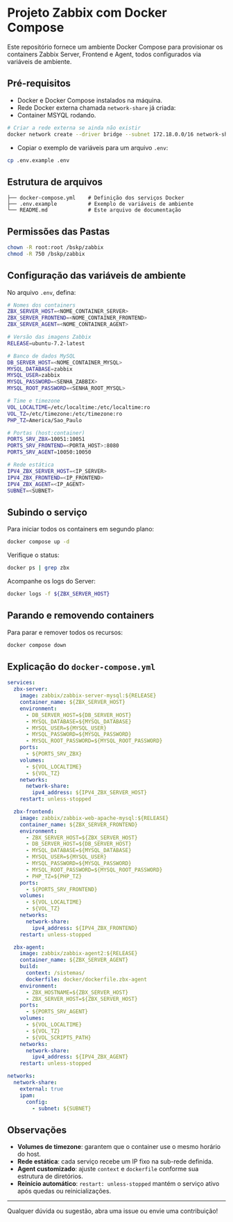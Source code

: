 # Projeto Zabbix com Docker Compose

Este repositório fornece um ambiente Docker Compose para provisionar os containers Zabbix Server, Frontend e Agent, todos configurados via variáveis de ambiente.

## Pré-requisitos

- Docker e Docker Compose instalados na máquina.  
- Rede Docker externa chamada `network-share` já criada:
- Container MSYQL rodando.

```bash
# Criar a rede externa se ainda não existir
docker network create --driver bridge --subnet 172.18.0.0/16 network-share
```

- Copiar o exemplo de variáveis para um arquivo `.env`:

```bash
cp .env.example .env
```

## Estrutura de arquivos

```plaintext
├── docker-compose.yml    # Definição dos serviços Docker
├── .env.example          # Exemplo de variáveis de ambiente
└── README.md             # Este arquivo de documentação
```

## Permissões das Pastas

```bash
chown -R root:root /bskp/zabbix
chmod -R 750 /bskp/zabbix
```

## Configuração das variáveis de ambiente

No arquivo `.env`, defina:

```bash
# Nomes dos containers
ZBX_SERVER_HOST=<NOME_CONTAINER_SERVER>
ZBX_SERVER_FRONTEND=<NOME_CONTAINER_FRONTEND>
ZBX_SERVER_AGENT=<NOME_CONTAINER_AGENT>

# Versão das imagens Zabbix
RELEASE=ubuntu-7.2-latest

# Banco de dados MySQL
DB_SERVER_HOST=<NOME_CONTAINER_MYSQL>
MYSQL_DATABASE=zabbix
MYSQL_USER=zabbix
MYSQL_PASSWORD=<SENHA_ZABBIX>
MYSQL_ROOT_PASSWORD=<SENHA_ROOT_MYSQL>

# Time e timezone
VOL_LOCALTIME=/etc/localtime:/etc/localtime:ro
VOL_TZ=/etc/timezone:/etc/timezone:ro
PHP_TZ=America/Sao_Paulo

# Portas (host:container)
PORTS_SRV_ZBX=10051:10051
PORTS_SRV_FRONTEND=<PORTA_HOST>:8080
PORTS_SRV_AGENT=10050:10050

# Rede estática
IPV4_ZBX_SERVER_HOST=<IP_SERVER>
IPV4_ZBX_FRONTEND=<IP_FRONTEND>
IPV4_ZBX_AGENT=<IP_AGENT>
SUBNET=<SUBNET>
```

## Subindo o serviço

Para iniciar todos os containers em segundo plano:

```bash
docker compose up -d
```

Verifique o status:

```bash
docker ps | grep zbx
```

Acompanhe os logs do Server:

```bash
docker logs -f ${ZBX_SERVER_HOST}
```

## Parando e removendo containers

Para parar e remover todos os recursos:

```bash
docker compose down
```

## Explicação do `docker-compose.yml`

```yaml
services:
  zbx-server:
    image: zabbix/zabbix-server-mysql:${RELEASE}
    container_name: ${ZBX_SERVER_HOST}
    environment:
      - DB_SERVER_HOST=${DB_SERVER_HOST}
      - MYSQL_DATABASE=${MYSQL_DATABASE}
      - MYSQL_USER=${MYSQL_USER}
      - MYSQL_PASSWORD=${MYSQL_PASSWORD}
      - MYSQL_ROOT_PASSWORD=${MYSQL_ROOT_PASSWORD}
    ports:
      - ${PORTS_SRV_ZBX}
    volumes:
      - ${VOL_LOCALTIME}
      - ${VOL_TZ}
    networks:
      network-share:
        ipv4_address: ${IPV4_ZBX_SERVER_HOST}
    restart: unless-stopped

  zbx-frontend:
    image: zabbix/zabbix-web-apache-mysql:${RELEASE}
    container_name: ${ZBX_SERVER_FRONTEND}
    environment:
      - ZBX_SERVER_HOST=${ZBX_SERVER_HOST}
      - DB_SERVER_HOST=${DB_SERVER_HOST}
      - MYSQL_DATABASE=${MYSQL_DATABASE}
      - MYSQL_USER=${MYSQL_USER}
      - MYSQL_PASSWORD=${MYSQL_PASSWORD}
      - MYSQL_ROOT_PASSWORD=${MYSQL_ROOT_PASSWORD}
      - PHP_TZ=${PHP_TZ}
    ports:
      - ${PORTS_SRV_FRONTEND}
    volumes:
      - ${VOL_LOCALTIME}
      - ${VOL_TZ}
    networks:
      network-share:
        ipv4_address: ${IPV4_ZBX_FRONTEND}
    restart: unless-stopped

  zbx-agent:
    image: zabbix/zabbix-agent2:${RELEASE}
    container_name: ${ZBX_SERVER_AGENT}
    build:
      context: /sistemas/
      dockerfile: docker/dockerfile.zbx-agent
    environment:
      - ZBX_HOSTNAME=${ZBX_SERVER_HOST}
      - ZBX_SERVER_HOST=${ZBX_SERVER_HOST}
    ports:
      - ${PORTS_SRV_AGENT}
    volumes:
      - ${VOL_LOCALTIME}
      - ${VOL_TZ}
      - ${VOL_SCRIPTS_PATH}
    networks:
      network-share:
        ipv4_address: ${IPV4_ZBX_AGENT}
    restart: unless-stopped

networks:
  network-share:
    external: true
    ipam:
      config:
        - subnet: ${SUBNET}
```

## Observações

- **Volumes de timezone**: garantem que o container use o mesmo horário do host.  
- **Rede estática**: cada serviço recebe um IP fixo na sub-rede definida.  
- **Agent customizado**: ajuste `context` e `dockerfile` conforme sua estrutura de diretórios.  
- **Reinício automático**: `restart: unless-stopped` mantém o serviço ativo após quedas ou reinicializações.  

---

Qualquer dúvida ou sugestão, abra uma issue ou envie uma contribuição!
